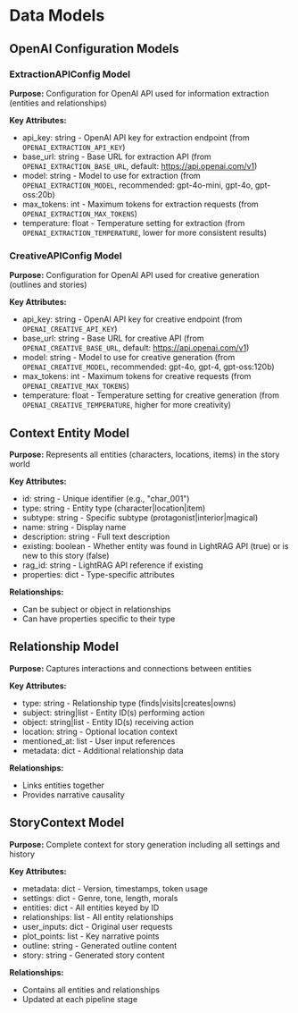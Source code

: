 # Data Models

## OpenAI Configuration Models

### ExtractionAPIConfig Model

**Purpose:** Configuration for OpenAI API used for information extraction (entities and relationships)

**Key Attributes:**

- api_key: string - OpenAI API key for extraction endpoint (from `OPENAI_EXTRACTION_API_KEY`)
- base_url: string - Base URL for extraction API (from `OPENAI_EXTRACTION_BASE_URL`, default: https://api.openai.com/v1)
- model: string - Model to use for extraction (from `OPENAI_EXTRACTION_MODEL`, recommended: gpt-4o-mini, gpt-4o, gpt-oss:20b)
- max_tokens: int - Maximum tokens for extraction requests (from `OPENAI_EXTRACTION_MAX_TOKENS`)
- temperature: float - Temperature setting for extraction (from `OPENAI_EXTRACTION_TEMPERATURE`, lower for more consistent results)

### CreativeAPIConfig Model

**Purpose:** Configuration for OpenAI API used for creative generation (outlines and stories)

**Key Attributes:**

- api_key: string - OpenAI API key for creative endpoint (from `OPENAI_CREATIVE_API_KEY`)
- base_url: string - Base URL for creative API (from `OPENAI_CREATIVE_BASE_URL`, default: https://api.openai.com/v1)
- model: string - Model to use for creative generation (from `OPENAI_CREATIVE_MODEL`, recommended: gpt-4o, gpt-4, gpt-oss:120b)
- max_tokens: int - Maximum tokens for creative requests (from `OPENAI_CREATIVE_MAX_TOKENS`)
- temperature: float - Temperature setting for creative generation (from `OPENAI_CREATIVE_TEMPERATURE`, higher for more creativity)

## Context Entity Model

**Purpose:** Represents all entities (characters, locations, items) in the story world

**Key Attributes:**

- id: string - Unique identifier (e.g., "char_001")
- type: string - Entity type (character|location|item)
- subtype: string - Specific subtype (protagonist|interior|magical)
- name: string - Display name
- description: string - Full text description
- existing: boolean - Whether entity was found in LightRAG API (true) or is new to this story (false)
- rag_id: string - LightRAG API reference if existing
- properties: dict - Type-specific attributes

**Relationships:**

- Can be subject or object in relationships
- Can have properties specific to their type

## Relationship Model

**Purpose:** Captures interactions and connections between entities

**Key Attributes:**

- type: string - Relationship type (finds|visits|creates|owns)
- subject: string|list - Entity ID(s) performing action
- object: string|list - Entity ID(s) receiving action
- location: string - Optional location context
- mentioned_at: list - User input references
- metadata: dict - Additional relationship data

**Relationships:**

- Links entities together
- Provides narrative causality

## StoryContext Model

**Purpose:** Complete context for story generation including all settings and history

**Key Attributes:**

- metadata: dict - Version, timestamps, token usage
- settings: dict - Genre, tone, length, morals
- entities: dict - All entities keyed by ID
- relationships: list - All entity relationships
- user_inputs: dict - Original user requests
- plot_points: list - Key narrative points
- outline: string - Generated outline content
- story: string - Generated story content

**Relationships:**

- Contains all entities and relationships
- Updated at each pipeline stage
